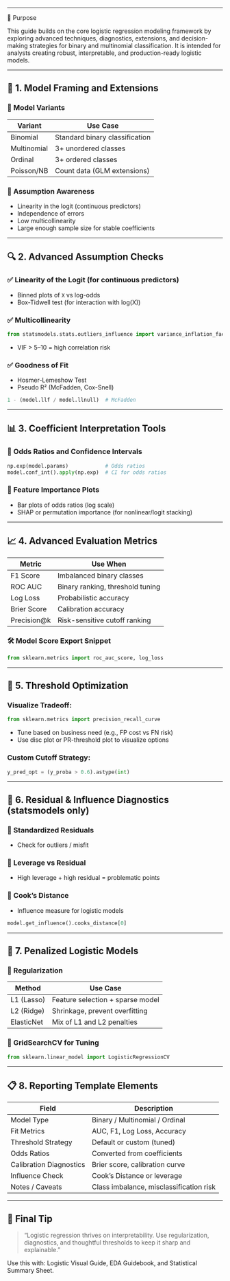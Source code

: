 ___
🎯 Purpose

This guide builds on the core logistic regression modeling framework by exploring advanced techniques, diagnostics, extensions, and decision-making strategies for binary and multinomial classification. It is intended for analysts creating robust, interpretable, and production-ready logistic models.

---

## 🧠 1. Model Framing and Extensions

### 🔹 Model Variants

| Variant     | Use Case                       |
| ----------- | ------------------------------ |
| Binomial    | Standard binary classification |
| Multinomial | 3+ unordered classes           |
| Ordinal     | 3+ ordered classes             |
| Poisson/NB  | Count data (GLM extensions)    |

### 🔹 Assumption Awareness

* Linearity in the logit (continuous predictors)
* Independence of errors
* Low multicollinearity
* Large enough sample size for stable coefficients

---

## 🔍 2. Advanced Assumption Checks

### ✅ Linearity of the Logit (for continuous predictors)

* Binned plots of `X` vs log-odds
* Box-Tidwell test (for interaction with log(X))

### ✅ Multicollinearity

```python
from statsmodels.stats.outliers_influence import variance_inflation_factor
```

* VIF > 5–10 = high correlation risk

### ✅ Goodness of Fit

* Hosmer-Lemeshow Test
* Pseudo R² (McFadden, Cox-Snell)

```python
1 - (model.llf / model.llnull)  # McFadden
```

---

## 📊 3. Coefficient Interpretation Tools

### 🔹 Odds Ratios and Confidence Intervals

```python
np.exp(model.params)            # Odds ratios
model.conf_int().apply(np.exp)  # CI for odds ratios
```

### 🔹 Feature Importance Plots

* Bar plots of odds ratios (log scale)
* SHAP or permutation importance (for nonlinear/logit stacking)

---

## 📈 4. Advanced Evaluation Metrics

| Metric       | Use When                         |
| ------------ | -------------------------------- |
| F1 Score     | Imbalanced binary classes        |
| ROC AUC      | Binary ranking, threshold tuning |
| Log Loss     | Probabilistic accuracy           |
| Brier Score  | Calibration accuracy             |
| Precision\@k | Risk-sensitive cutoff ranking    |

### 🛠 Model Score Export Snippet

```python
from sklearn.metrics import roc_auc_score, log_loss
```

---

## 🔁 5. Threshold Optimization

### Visualize Tradeoff:

```python
from sklearn.metrics import precision_recall_curve
```

* Tune based on business need (e.g., FP cost vs FN risk)
* Use disc plot or PR-threshold plot to visualize options

### Custom Cutoff Strategy:

```python
y_pred_opt = (y_proba > 0.6).astype(int)
```

---

## 🧪 6. Residual & Influence Diagnostics (statsmodels only)

### 🔹 Standardized Residuals

* Check for outliers / misfit

### 🔹 Leverage vs Residual

* High leverage + high residual = problematic points

### 🔹 Cook’s Distance

* Influence measure for logistic models

```python
model.get_influence().cooks_distance[0]
```

---

## 🧭 7. Penalized Logistic Models

### 🔹 Regularization

| Method     | Use Case                         |
| ---------- | -------------------------------- |
| L1 (Lasso) | Feature selection + sparse model |
| L2 (Ridge) | Shrinkage, prevent overfitting   |
| ElasticNet | Mix of L1 and L2 penalties       |

### 🔹 GridSearchCV for Tuning

```python
from sklearn.linear_model import LogisticRegressionCV
```

---

## 📋 8. Reporting Template Elements

| Field                   | Description                             |
| ----------------------- | --------------------------------------- |
| Model Type              | Binary / Multinomial / Ordinal          |
| Fit Metrics             | AUC, F1, Log Loss, Accuracy             |
| Threshold Strategy      | Default or custom (tuned)               |
| Odds Ratios             | Converted from coefficients             |
| Calibration Diagnostics | Brier score, calibration curve          |
| Influence Check         | Cook’s Distance or leverage             |
| Notes / Caveats         | Class imbalance, misclassification risk |

---

## 🧠 Final Tip

> “Logistic regression thrives on interpretability. Use regularization, diagnostics, and thoughtful thresholds to keep it sharp and explainable.”

Use this with: Logistic Visual Guide, EDA Guidebook, and Statistical Summary Sheet.
